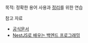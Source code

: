 목적: 정확한 용어 사용과 [정리](./command-history.md)를 위한 연습

참고 자료  
- [공식문서](https://docs.nestjs.com/)
- [NestJS로 배우는 백엔드 프로그래밍](https://wikidocs.net/book/7059)